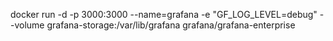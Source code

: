 docker run -d -p 3000:3000 --name=grafana  -e "GF_LOG_LEVEL=debug" --volume grafana-storage:/var/lib/grafana  grafana/grafana-enterprise